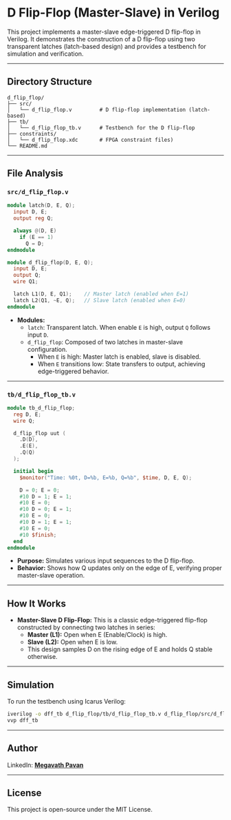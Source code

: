 # D Flip-Flop (Master-Slave) in Verilog

This project implements a master-slave edge-triggered D flip-flop in Verilog. It demonstrates the construction of a D flip-flop using two transparent latches (latch-based design) and provides a testbench for simulation and verification.

---

## Directory Structure

```
d_flip_flop/
├── src/
│   └── d_flip_flop.v         # D flip-flop implementation (latch-based)
├── tb/
│   └── d_flip_flop_tb.v      # Testbench for the D flip-flop
├── constraints/
│   └── d_flip_flop.xdc       # FPGA constraint files)
└── README.md
```

---

## File Analysis

### `src/d_flip_flop.v`

```verilog
module latch(D, E, Q);
  input D, E;
  output reg Q;

  always @(D, E)
    if (E == 1)
      Q = D;
endmodule

module d_flip_flop(D, E, Q);
  input D, E;
  output Q;
  wire Q1;

  latch L1(D, E, Q1);    // Master latch (enabled when E=1)
  latch L2(Q1, ~E, Q);   // Slave latch (enabled when E=0)
endmodule
```

- **Modules:**
  - `latch`: Transparent latch. When enable `E` is high, output `Q` follows input `D`.
  - `d_flip_flop`: Composed of two latches in master-slave configuration.
    - When `E` is high: Master latch is enabled, slave is disabled.
    - When `E` transitions low: State transfers to output, achieving edge-triggered behavior.

---

### `tb/d_flip_flop_tb.v`

```verilog
module tb_d_flip_flop;
  reg D, E;
  wire Q;

  d_flip_flop uut (
    .D(D),
    .E(E),
    .Q(Q)
  );

  initial begin
    $monitor("Time: %0t, D=%b, E=%b, Q=%b", $time, D, E, Q);

    D = 0; E = 0;
    #10 D = 1; E = 1;
    #10 E = 0;
    #10 D = 0; E = 1;
    #10 E = 0;
    #10 D = 1; E = 1;
    #10 E = 0;
    #10 $finish;
  end
endmodule
```

- **Purpose:** Simulates various input sequences to the D flip-flop.
- **Behavior:** Shows how Q updates only on the edge of E, verifying proper master-slave operation.

---

## How It Works

- **Master-Slave D Flip-Flop:** This is a classic edge-triggered flip-flop constructed by connecting two latches in series:
  - **Master (L1):** Open when E (Enable/Clock) is high.
  - **Slave (L2):** Open when E is low.
  - This design samples D on the rising edge of E and holds Q stable otherwise.

---

## Simulation

To run the testbench using Icarus Verilog:

```sh
iverilog -o dff_tb d_flip_flop/tb/d_flip_flop_tb.v d_flip_flop/src/d_flip_flop.v
vvp dff_tb
```

---

## Author

LinkedIn: [**Megavath Pavan**](https://www.linkedin.com/in/megavath-pavan-1a4724262/)

---

## License

This project is open-source under the MIT License.
